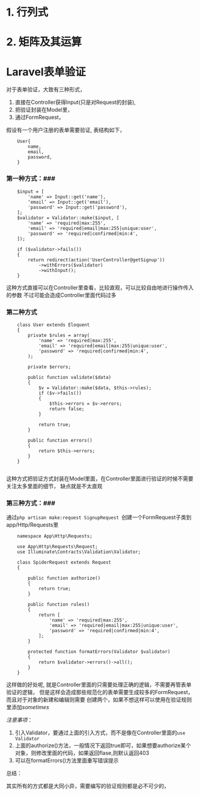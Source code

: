 # 1. 行列式

# 2. 矩阵及其运算

# Laravel表单验证 #

对于表单验证，大致有三种形式，

1. 直接在Controller获得Input(只是对Request的封装), 
2. 把验证封装在Model里，
3. 通过FormRequest，

假设有一个用户注册的表单需要验证, 表结构如下，

```
	User{
		name,
		email,
		password,
	}	
```

### 第一种方式：###

```
	$input = [
        'name' => Input::get('name'),
        ‘email’ => Input::get('email'),
        'password' => Input::get('password'),
    ];        
    $validator = Validator::make($input, [
        'name' => 'required|max:255',
        'email' => 'required|email|max:255|unique:user',
        'password' => 'required|confirmed|min:4',
    ]);

    if ($validator->fails())
    {
        return redirect(action('UserController@getSignup'))
            ->withErrors($validator)
            ->withInput();
    }
```
这种方式直接可以在Controller里查看，比较直观，可以比较自由地进行操作传入的参数
不过可能会造成Controller里面代码过多

### 第二种方式 ###
```
	class User extends Eloquent
	{
	    private $rules = array(
	        'name' => 'required|max:255',
	        'email' => 'required|email|max:255|unique:user',
	        'password' => 'required|confirmed|min:4',
	    );

	    private $errors;

	    public function validate($data)
	    {
	        $v = Validator::make($data, $this->rules);
	        if ($v->fails())
	        {
	            $this->errors = $v->errors;
	            return false;
	        }

	        return true;
		}

		public function errors()
	    {
	        return $this->errors;
	    }
	}
	
```
这种方式把验证方式封装在Model里面，在Controller里面进行验证的时候不需要关注太多里面的细节，
缺点就是不太直观

### 第三种方式：###

通过```php artisan make:request SignupRequest ```创建一个FormRequest子类到app/Http/Requests里

```
	namespace App\Http\Requests;

	use App\Http\Requests\Request;
	use Illuminate\Contracts\Validation\Validator;

	class SpiderRequest extends Request
	{
	    
	    public function authorize()
	    {
	        return true;
	    }
	    
	    public function rules()
	    {
	        return [
	            'name' => 'required|max:255',
		        'email' => 'required|email|max:255|unique:user',
		        'password' => 'required|confirmed|min:4',
	        ];
	    }

	    protected function formatErrors(Validator $validator)
	    {
	        return $validator->errors()->all();
	    }
	}

```
这样做的好处呢, 就是Controller里面的只需要处理正确的逻辑，不需要再管表单验证的逻辑，
但是这样会造成那些规范化的表单需要生成较多的FormRequest，而且对于对象的新建和编辑则需要
创建两个，如果不想这样可以使用在验证规则里添加*sometimes*

*注意事项*：

1. 引入Validator，要通过上面的引入方式，而不是像在Controller里面的```use Validator```
2. 上面的authorize()方法，一般情况下返回true即可，如果想要authorize某个对象，则修改里面的代码，如果返回flase,则默认返回403
3. 可以在formatErrors()方法里面重写错误提示

总结：

其实所有的方式都是大同小异，需要编写的验证规则都是必不可少的，
